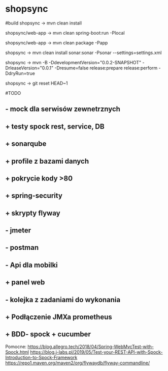 # shopsync

#build
shopsync -> mvn clean install

shopsync/web-app -> mvn clean spring-boot:run -Plocal

shopsync/web-app -> mvn clean package -Papp

shopsync -> mvn clean install sonar:sonar -Psonar --settings=settings.xml

shopsync -> mvn -B -DdevelopmentVersion="0.0.2-SNAPSHOT" -DrleaseVersion="0.0.1" -Dresume=false release:prepare release:perform -DdryRun=true

shopsync -> git reset HEAD~1

#TODO
## - mock dla serwisów zewnetrznych
## + testy spock rest, service, DB
## + sonarqube
## + profile z bazami danych
## + pokrycie kody >80
## + spring-security
## + skrypty flyway
## - jmeter
## - postman
## - Api dla mobilki
## + panel web
## - kolejka z zadaniami do wykonania
## + Podłączenie JMXa prometheus
## + BDD- spock + cucumber


Pomocne:
https://blog.allegro.tech/2018/04/Spring-WebMvcTest-with-Spock.html
https://blog.j-labs.pl/2019/05/Test-your-REST-API-with-Spock-Introduction-to-Spock-Framework
https://repo1.maven.org/maven2/org/flywaydb/flyway-commandline/